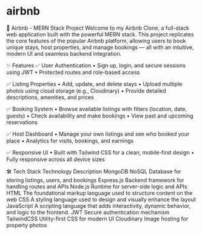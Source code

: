# airbnb


🏡 Airbnb - MERN Stack Project
Welcome to my Airbnb Clone, a full-stack web application built with the powerful MERN stack. This project replicates the core features of the popular Airbnb platform, allowing users to book unique stays, host properties, and manage bookings — all with an intuitive, modern UI and seamless backend integration.


✨ Features
✅ User Authentication
• Sign up, login, and secure sessions using JWT
• Protected routes and role-based access

✅ Listing Properties
• Add, update, and delete stays
• Upload multiple photos using cloud storage (e.g., Cloudinary)
• Provide detailed descriptions, amenities, and prices

✅ Booking System
• Browse available listings with filters (location, date, guests)
• Check availability and make bookings
• View past and upcoming reservations

✅ Host Dashboard
• Manage your own listings and see who booked your place
• Analytics for visits, bookings, and earnings

✅ Responsive UI
• Built with Tailwind CSS for a clean, mobile-first design
• Fully responsive across all device sizes

🛠️ Tech Stack
Technology	    Description
MongoDB	        NoSQL Database for storing listings, users, and bookings
Express.js     	Backend framework for handling routes and APIs
Node.js	        Runtime for server-side logic and APIs
HTML            The foundational markup language used to structure content on the web
CSS             A styling language used to design and visually enhance the layout 
JavaScript      A scripting language that adds interactivity, dynamic behavior, and logic                   to the frontend.
JWT             Secure authentication mechanism
TailwindCSS	    Utility-first CSS for modern UI
Cloudinary	    Image hosting for property photos

